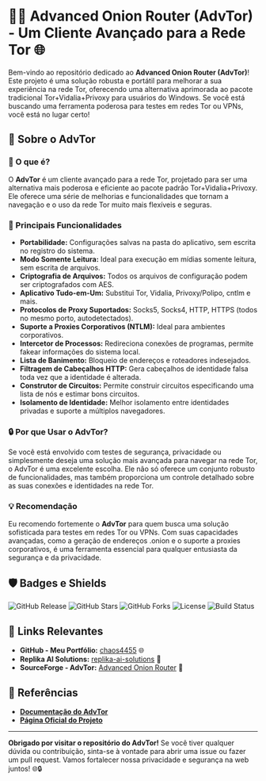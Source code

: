 # 🕵️‍♂️ Advanced Onion Router (AdvTor) - Um Cliente Avançado para a Rede Tor 🌐

Bem-vindo ao repositório dedicado ao **Advanced Onion Router (AdvTor)**! Este projeto é uma solução robusta e portátil para melhorar a sua experiência na rede Tor, oferecendo uma alternativa aprimorada ao pacote tradicional Tor+Vidalia+Privoxy para usuários do Windows. Se você está buscando uma ferramenta poderosa para testes em redes Tor ou VPNs, você está no lugar certo!

## 🚀 Sobre o AdvTor

### 🌟 O que é?
O **AdvTor** é um cliente avançado para a rede Tor, projetado para ser uma alternativa mais poderosa e eficiente ao pacote padrão Tor+Vidalia+Privoxy. Ele oferece uma série de melhorias e funcionalidades que tornam a navegação e o uso da rede Tor muito mais flexíveis e seguras.

### 🔧 Principais Funcionalidades
- **Portabilidade:** Configurações salvas na pasta do aplicativo, sem escrita no registro do sistema.
- **Modo Somente Leitura:** Ideal para execução em mídias somente leitura, sem escrita de arquivos.
- **Criptografia de Arquivos:** Todos os arquivos de configuração podem ser criptografados com AES.
- **Aplicativo Tudo-em-Um:** Substitui Tor, Vidalia, Privoxy/Polipo, cntlm e mais.
- **Protocolos de Proxy Suportados:** Socks5, Socks4, HTTP, HTTPS (todos no mesmo porto, autodetectados).
- **Suporte a Proxies Corporativos (NTLM):** Ideal para ambientes corporativos.
- **Intercetor de Processos:** Redireciona conexões de programas, permite fakear informações do sistema local.
- **Lista de Banimento:** Bloqueio de endereços e roteadores indesejados.
- **Filtragem de Cabeçalhos HTTP:** Gera cabeçalhos de identidade falsa toda vez que a identidade é alterada.
- **Construtor de Circuitos:** Permite construir circuitos especificando uma lista de nós e estimar bons circuitos.
- **Isolamento de Identidade:** Melhor isolamento entre identidades privadas e suporte a múltiplos navegadores.

### 🔒 Por que Usar o AdvTor?
Se você está envolvido com testes de segurança, privacidade ou simplesmente deseja uma solução mais avançada para navegar na rede Tor, o AdvTor é uma excelente escolha. Ele não só oferece um conjunto robusto de funcionalidades, mas também proporciona um controle detalhado sobre as suas conexões e identidades na rede Tor.

### 💡 Recomendação
Eu recomendo fortemente o **AdvTor** para quem busca uma solução sofisticada para testes em redes Tor ou VPNs. Com suas capacidades avançadas, como a geração de endereços .onion e o suporte a proxies corporativos, é uma ferramenta essencial para qualquer entusiasta da segurança e da privacidade.

## 🛡️ Badges e Shields

![GitHub Release](https://img.shields.io/github/release/chaos4455/AdvTor-Client?style=flat-square) ![GitHub Stars](https://img.shields.io/github/stars/chaos4455/AdvTor-Client?style=flat-square) ![GitHub Forks](https://img.shields.io/github/forks/chaos4455/AdvTor-Client?style=flat-square) ![License](https://img.shields.io/github/license/chaos4455/AdvTor-Client?style=flat-square) ![Build Status](https://img.shields.io/github/actions/workflow/status/chaos4455/AdvTor-Client/build.yml?style=flat-square)

## 🔗 Links Relevantes

- **GitHub - Meu Portfólio:** [chaos4455](https://github.com/chaos4455?tab=repositories) 🌐
- **Replika AI Solutions:** [replika-ai-solutions](https://github.com/replika-ai-solutions) 🌟
- **SourceForge - AdvTor:** [Advanced Onion Router](https://sourceforge.net/projects/advtor/) 🔗

## 📝 Referências

- **[Documentação do AdvTor](https://sourceforge.net/projects/advtor/)**
- **[Página Oficial do Projeto](https://sourceforge.net/projects/advtor/)**

---

**Obrigado por visitar o repositório do AdvTor!** Se você tiver qualquer dúvida ou contribuição, sinta-se à vontade para abrir uma issue ou fazer um pull request. Vamos fortalecer nossa privacidade e segurança na web juntos! 🌐🔒

